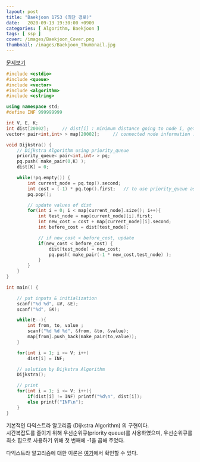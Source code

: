 ```yaml
---
layout: post
title: "Baekjoon 1753 (최단 경로)"
date:   2020-09-13 19:30:00 +0900
categories: [ Algorithm, Baekjoon ]
tags: [ ssp ]
cover: /images/Baekjoon_Cover.png
thumbnail: /images/Baekjoon_Thumbnail.jpg
---
```


[문제보기][prob]
<!-- more -->
```c++
#include <cstdio>
#include <queue>
#include <vector>
#include <algorithm>
#include <cstring>

using namespace std;
#define INF 999999999

int V, E, K;
int dist[20002];     // dist[i] : minimum distance going to node i, gets updated
vector< pair<int,int> > map[20002];     // connected node information : {to,value}

void Dijkstra() {
    // Dijkstra Algorithm using priority_queue
    priority_queue< pair<int,int> > pq;
    pq.push( make_pair(0,K) );
    dist[K] = 0;

    while(!pq.empty()) {
        int current_node = pq.top().second;
        int cost = (-1) * pq.top().first;   // to use priority_queue as minimum heap
        pq.pop();

        // update values of dist
        for(int i = 0; i < map[current_node].size(); i++){
            int test_node = map[current_node][i].first;
            int new_cost = cost + map[current_node][i].second;
            int before_cost = dist[test_node];

            // if new_cost < before_cost, update
            if(new_cost < before_cost) {
                dist[test_node] = new_cost;
                pq.push( make_pair(-1 * new_cost,test_node) );
            }
        }
    }
}

int main() {

    // put inputs & initialization
    scanf("%d %d", &V, &E);
    scanf("%d", &K);

    while(E--){
        int from, to, value ;
        scanf("%d %d %d", &from, &to, &value);
        map[from].push_back(make_pair(to,value));
    }

    for(int i = 1; i <= V; i++)
        dist[i] = INF;

    // solution by Dijkstra Algorithm
    Dijkstra();

    // print
    for(int i = 1; i <= V; i++){
        if(dist[i] != INF) printf("%d\n", dist[i]);
        else printf("INF\n");
    }
}
```
기본적인 다익스트라 알고리즘 (Dijkstra Algorithm) 의 구현이다.  
시간복잡도를 줄이기 위해 우선순위큐(priority queue)를 사용하였으며, 우선순위큐를 최소 힙으로 사용하기 위해 첫 번째에 -1을 곱해 주었다.

다익스트라 알고리즘에 대한 이론은 [여기][my]에서 확인할 수 있다.

[prob]: https://www.acmicpc.net/problem/1753
[my]: https://yxxshin.github.io/2020/09/13/2020-09-13-Dijkstra/



